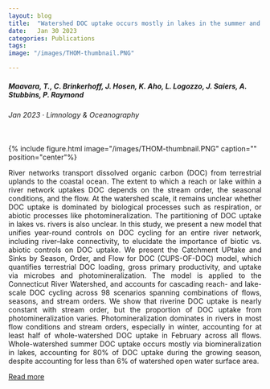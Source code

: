 ```yaml
---
layout: blog
title:  "Watershed DOC uptake occurs mostly in lakes in the summer and in rivers in the winter"
date:   Jan 30 2023
categories: Publications
tags:
image: "/images/THOM-thumbnail.PNG"

---
```


##### Maavara, T., C. Brinkerhoff, J. Hosen, K. Aho, L. Logozzo, J. Saiers, A. Stubbins, P. Raymond <br>
###### Jan 2023 &middot; *Limnology & Oceanography*
<br>
{% include figure.html image="/images/THOM-thumbnail.PNG" caption="" position="center"%}
<p align = "justify">
River networks transport dissolved organic carbon (DOC) from terrestrial uplands to the 
coastal ocean. The extent to which a reach or lake within a river network uptakes DOC 
depends on the stream order, the seasonal conditions, and the flow. At the watershed 
scale, it remains unclear whether DOC uptake is dominated by biological processes such as 
respiration, or abiotic processes like photomineralization. The partitioning of DOC uptake 
in lakes vs. rivers is also unclear. In this study, we present a new model that unifies 
year-round controls on DOC cycling for an entire river network, including river–lake 
connectivity, to elucidate the importance of biotic vs. abiotic controls on DOC uptake. 
We present the Catchment UPtake and Sinks by Season, Order, and Flow for DOC (CUPS-OF-DOC) 
model, which quantifies terrestrial DOC loading, gross primary productivity, and uptake 
via microbes and photomineralization. The model is applied to the Connecticut River 
Watershed, and accounts for cascading reach- and lake-scale DOC cycling across 98 scenarios 
spanning combinations of flows, seasons, and stream orders. We show that riverine DOC uptake 
is nearly constant with stream order, but the proportion of DOC uptake from photomineralization 
varies. Photomineralization dominates in rivers in most flow conditions and stream orders, 
especially in winter, accounting for at least half of whole-watershed DOC uptake in February 
across all flows. Whole-watershed summer DOC uptake occurs mostly via biomineralization 
in lakes, accounting for 80% of DOC uptake during the growing season, despite accounting 
for less than 6% of watershed open water surface area.
</p>

<a href="https://doi.org/10.1002/lno.12306" target="_blank">Read more</a>

<br>